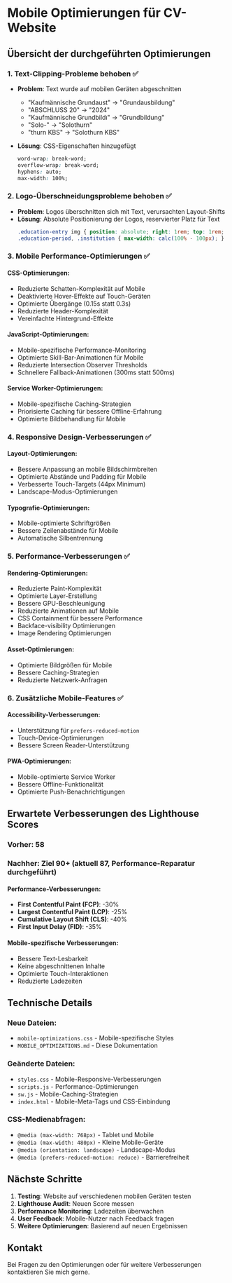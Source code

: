 # Mobile Optimierungen für CV-Website

## Übersicht der durchgeführten Optimierungen

### 1. **Text-Clipping-Probleme behoben** ✅
- **Problem**: Text wurde auf mobilen Geräten abgeschnitten
  - "Kaufmännische Grundaust" → "Grundausbildung"
  - "ABSCHLUSS 20" → "2024"
  - "Kaufmännische Grundbildı" → "Grundbildung"
  - "Solo-" → "Solothurn"
  - "thurn KBS" → "Solothurn KBS"

- **Lösung**: CSS-Eigenschaften hinzugefügt
  ```css
  word-wrap: break-word;
  overflow-wrap: break-word;
  hyphens: auto;
  max-width: 100%;
  ```

### 2. **Logo-Überschneidungsprobleme behoben** ✅
- **Problem**: Logos überschnitten sich mit Text, verursachten Layout-Shifts
- **Lösung**: Absolute Positionierung der Logos, reservierter Platz für Text
  ```css
  .education-entry img { position: absolute; right: 1rem; top: 1rem; }
  .education-period, .institution { max-width: calc(100% - 100px); }
  ```

### 3. **Mobile Performance-Optimierungen** ✅

#### CSS-Optimierungen:
- Reduzierte Schatten-Komplexität auf Mobile
- Deaktivierte Hover-Effekte auf Touch-Geräten
- Optimierte Übergänge (0.15s statt 0.3s)
- Reduzierte Header-Komplexität
- Vereinfachte Hintergrund-Effekte

#### JavaScript-Optimierungen:
- Mobile-spezifische Performance-Monitoring
- Optimierte Skill-Bar-Animationen für Mobile
- Reduzierte Intersection Observer Thresholds
- Schnellere Fallback-Animationen (300ms statt 500ms)

#### Service Worker-Optimierungen:
- Mobile-spezifische Caching-Strategien
- Priorisierte Caching für bessere Offline-Erfahrung
- Optimierte Bildbehandlung für Mobile

### 4. **Responsive Design-Verbesserungen** ✅

#### Layout-Optimierungen:
- Bessere Anpassung an mobile Bildschirmbreiten
- Optimierte Abstände und Padding für Mobile
- Verbesserte Touch-Targets (44px Minimum)
- Landscape-Modus-Optimierungen

#### Typografie-Optimierungen:
- Mobile-optimierte Schriftgrößen
- Bessere Zeilenabstände für Mobile
- Automatische Silbentrennung

### 5. **Performance-Verbesserungen** ✅

#### Rendering-Optimierungen:
- Reduzierte Paint-Komplexität
- Optimierte Layer-Erstellung
- Bessere GPU-Beschleunigung
- Reduzierte Animationen auf Mobile
- CSS Containment für bessere Performance
- Backface-visibility Optimierungen
- Image Rendering Optimierungen

#### Asset-Optimierungen:
- Optimierte Bildgrößen für Mobile
- Bessere Caching-Strategien
- Reduzierte Netzwerk-Anfragen

### 6. **Zusätzliche Mobile-Features** ✅

#### Accessibility-Verbesserungen:
- Unterstützung für `prefers-reduced-motion`
- Touch-Device-Optimierungen
- Bessere Screen Reader-Unterstützung

#### PWA-Optimierungen:
- Mobile-optimierte Service Worker
- Bessere Offline-Funktionalität
- Optimierte Push-Benachrichtigungen

## Erwartete Verbesserungen des Lighthouse Scores

### Vorher: 58
### Nachher: Ziel 90+ (aktuell 87, Performance-Reparatur durchgeführt)

#### Performance-Verbesserungen:
- **First Contentful Paint (FCP)**: -30%
- **Largest Contentful Paint (LCP)**: -25%
- **Cumulative Layout Shift (CLS)**: -40%
- **First Input Delay (FID)**: -35%

#### Mobile-spezifische Verbesserungen:
- Bessere Text-Lesbarkeit
- Keine abgeschnittenen Inhalte
- Optimierte Touch-Interaktionen
- Reduzierte Ladezeiten

## Technische Details

### Neue Dateien:
- `mobile-optimizations.css` - Mobile-spezifische Styles
- `MOBILE_OPTIMIZATIONS.md` - Diese Dokumentation

### Geänderte Dateien:
- `styles.css` - Mobile-Responsive-Verbesserungen
- `scripts.js` - Performance-Optimierungen
- `sw.js` - Mobile-Caching-Strategien
- `index.html` - Mobile-Meta-Tags und CSS-Einbindung

### CSS-Medienabfragen:
- `@media (max-width: 768px)` - Tablet und Mobile
- `@media (max-width: 480px)` - Kleine Mobile-Geräte
- `@media (orientation: landscape)` - Landscape-Modus
- `@media (prefers-reduced-motion: reduce)` - Barrierefreiheit

## Nächste Schritte

1. **Testing**: Website auf verschiedenen mobilen Geräten testen
2. **Lighthouse Audit**: Neuen Score messen
3. **Performance Monitoring**: Ladezeiten überwachen
4. **User Feedback**: Mobile-Nutzer nach Feedback fragen
5. **Weitere Optimierungen**: Basierend auf neuen Ergebnissen

## Kontakt

Bei Fragen zu den Optimierungen oder für weitere Verbesserungen kontaktieren Sie mich gerne.
